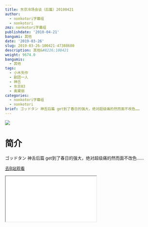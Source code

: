 ```yaml
---
title: 东京冷场会谈（后篇）20100421
author:
  - nonkotori字幕组
  - nonkotori
zmz: nonkotori字幕组
publishdate: '2010-04-21'
bangumi: 其他
date: '2019-03-26'
slug: 2019-03-26-100421-47388680
description: 其他&#8226;100421
weight: 9674.0
bangumis:
  - 其他
tags:
  - 小木矢作
  - 剧团一人
  - 神舌
  - 东京03
  - 奥黛丽
categories:
  - nonkotori字幕组
  - nonkotori
brief: ゴッドタン 神舌后篇 get到了春日的强大，绝对超级痛的然而面不改色……
---
```

![](https://i.imgur.com/nLQZXML.jpg)
# 简介  
ゴッドタン
神舌后篇
get到了春日的强大，绝对超级痛的然而面不改色……  

[去B站观看](https://www.bilibili.com/video/av47388680/)
<div class ="resp-container"><iframe class="testiframe" src="//player.bilibili.com/player.html?aid=47388680"", scrolling="no", allowfullscreen="true" > </iframe></div> 
